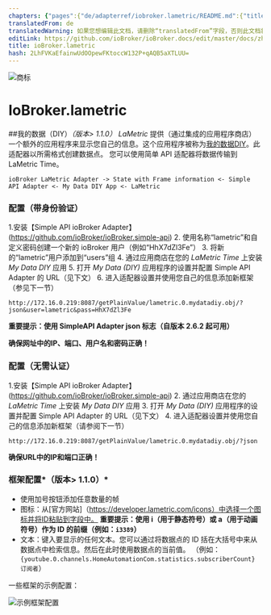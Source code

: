 ```yaml
---
chapters: {"pages":{"de/adapterref/iobroker.lametric/README.md":{"title":{"de":"ioBroker.lametric"},"content":"de/adapterref/iobroker.lametric/README.md"},"de/adapterref/iobroker.lametric/apps.md":{"title":{"de":"ioBroker.lametric"},"content":"de/adapterref/iobroker.lametric/apps.md"},"de/adapterref/iobroker.lametric/my-data-diy.md":{"title":{"de":"ioBroker.lametric"},"content":"de/adapterref/iobroker.lametric/my-data-diy.md"},"de/adapterref/iobroker.lametric/notifications.md":{"title":{"de":"ioBroker.lametric"},"content":"de/adapterref/iobroker.lametric/notifications.md"},"de/adapterref/iobroker.lametric/blockly.md":{"title":{"de":"ioBroker.lametric"},"content":"de/adapterref/iobroker.lametric/blockly.md"}}}
translatedFrom: de
translatedWarning: 如果您想编辑此文档，请删除“translatedFrom”字段，否则此文档将再次自动翻译
editLink: https://github.com/ioBroker/ioBroker.docs/edit/master/docs/zh-cn/adapterref/iobroker.lametric/my-data-diy.md
title: ioBroker.lametric
hash: 2LhFVKaEfainwUdOOpewFKtoccW132P+qAQB5aXTLUU=
---
```

![商标](../../../de/adapterref/iobroker.lametric/../../admin/lametric.png)

# IoBroker.lametric
##我的数据（DIY）*（版本> 1.1.0）*
*LaMetric* 提供（通过集成的应用程序商店）一个额外的应用程序来显示您自己的信息。这个应用程序被称为[我的数据DIY](https://apps.lametric.com/apps/my_data__diy_/8942)。此适配器以所需格式创建数据点。
您可以使用简单 API 适配器将数据传输到 LaMetric Time。

```ioBroker LaMetric Adapter -> State with Frame information <- Simple API Adapter <- My Data DIY App <- LaMetric```

### 配置（带身份验证）
1.安装【Simple API ioBroker Adapter】(https://github.com/ioBroker/ioBroker.simple-api)
2. 使用名称“lametric”和自定义密码创建一个新的 ioBroker 用户（例如“HhX7dZl3Fe”）
3. 将新的“lametric”用户添加到“users”组
4. 通过应用商店在您的 *LaMetric Time* 上安装 *My Data DIY* 应用
5. 打开 *My Data (DIY)* 应用程序的设置并配置 Simple API Adapter 的 URL（见下文）
6. 进入适配器设置并使用您自己的信息添加新框架（参见下一节）

```
http://172.16.0.219:8087/getPlainValue/lametric.0.mydatadiy.obj/?json&user=lametric&pass=HhX7dZl3Fe
```

**重要提示：使用 SimpleAPI Adapter json 标志（自版本 2.6.2 起可用）**

**确保网址中的IP、端口、用户名和密码正确！**

### 配置（无需认证）
1.安装【Simple API ioBroker Adapter】(https://github.com/ioBroker/ioBroker.simple-api)
2. 通过应用商店在您的 *LaMetric Time* 上安装 *My Data DIY* 应用
3. 打开 *My Data (DIY)* 应用程序的设置并配置 Simple API Adapter 的 URL（见下文）
4. 进入适配器设置并使用您自己的信息添加新框架（请参阅下一节）

```
http://172.16.0.219:8087/getPlainValue/lametric.0.mydatadiy.obj/?json
```

**确保URL中的IP和端口正确！**

### 框架配置*（版本> 1.1.0）*
- 使用加号按钮添加任意数量的帧
- 图标：从[官方网站]（https://developer.lametric.com/icons）中选择一个图标并将ID粘贴到字段中。 **重要提示：使用 i（用于静态符号）或 a（用于动画符号）作为 ID 的前缀（例如：`i3389`）**
- 文本：键入要显示的任何文本。您可以通过将数据点的 ID 括在大括号中来从数据点中检索信息。然后在此时使用数据点的当前值。 （例如：`{youtube.0.channels.HomeAutomationCom.statistics.subscriberCount} 订阅者`）

一些框架的示例配置：

![示例框架配置](../../../de/adapterref/iobroker.lametric/./img/my-data-diy.png)